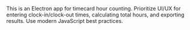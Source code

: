 <!-- Use this file to provide workspace-specific custom instructions to Copilot. For more details, visit https://code.visualstudio.com/docs/copilot/copilot-customization#_use-a-githubcopilotinstructionsmd-file -->

This is an Electron app for timecard hour counting. Prioritize UI/UX for entering clock-in/clock-out times, calculating total hours, and exporting results. Use modern JavaScript best practices.

